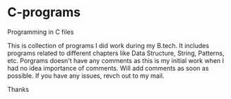 # C-programs
Programming in C files

This is collection of programs I did work during my B.tech. It includes programs related to different chapters like Data Structure, String, Patterns, etc.
Porgrams doesn't have any comments as this is my initial work when I had no idea importance of comments. Will add comments as soon as possible. 
If you have any issues, revch out to my mail.

Thanks

